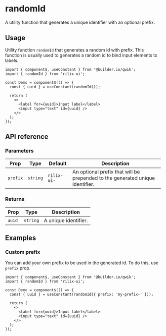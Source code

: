 # randomId

A utility function that generates a unique identifier with an optional prefix.

## Usage

Utility function `randomId` that generates a random id with prefix. This function is usually used to generates a random id to bind input elements to labels.

```tsx
import { component$, useConstant } from '@builder.io/qwik';
import { randomId } from 'rilix-ui';

const Demo = component$(() => {
  const { uuid } = useConstant(randomId());

  return (
    <>
      <label for={uuid}>Input label</label>
      <input type="text" id={uuid} />
    </>
  );
});
```

## API reference

### Parameters

| Prop     | Type     | Default     | Description                                                                   |
| -------- | -------- | ----------- | ----------------------------------------------------------------------------- |
| `prefix` | `string` | `rilix-ui-` | An optional prefix that will be prepended to the generated unique identifier. |

### Returns

| Prop   | Type     | Description          |
| ------ | -------- | -------------------- |
| `uuid` | `string` | A unique identifier. |

## Examples

### Custom prefix

You can add your own prefix to be used in the generated id. To do this, use `prefix` prop.

```tsx
import { component$, useConstant } from '@builder.io/qwik';
import { randomId } from 'rilix-ui';

const Demo = component$(() => {
  const { uuid } = useConstant(randomId({ prefix: 'my-prefix-' }));

  return (
    <>
      <label for={uuid}>Input label</label>
      <input type="text" id={uuid} />
    </>
  );
});
```
